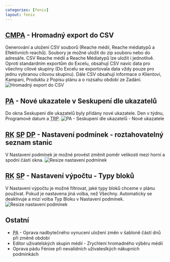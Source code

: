 ```yaml
---
categories: [fenix]
layout: fenix
---
```

## <abbr title="Cross mediální post analýza">CMPA</abbr> - Hromadný export do CSV
Generování a uložení CSV souborů (Reache médií, Reache médiatypů a Efektivních reachů). Soubory je možné uložit do zip souboru nebo do adresáře. CSV Reache médií a Reache Médiatypů lze uložit i jednotlivě. Oproti standardním exportům do Excelu, obsahují CSV navíc data pro všechny cílové skupiny (Do Excelu se exportovala data vždy pouze pro jednu vybranou cílovou skupinu). Dále CSV obsahují informace o Klientovi, Kampani, Produktu z Popisu plánu a o rozsahu období ze Zadání.
![Hromadný export do CSV]({{site.url}}/data/csv_batch_export.png)

## <abbr title="Post analýza">PA</abbr> - Nové ukazatele v Seskupení dle ukazatelů 
Do okna Seskupení dle ukazatelů byly přidány nové ukazatele. Den v týdnu, Programové datum a <abbr title="Target Rating Point">TRP</abbr>.
![PA - Seskupení dle ukazatelů - Nové ukazatele]({{site.url}}/data/pa_seskupeni_dle_ukazatelu_nove_ukazatele.png)

## <abbr title="Reachové křivky">RK</abbr> <abbr title="Strategický plán">SP</abbr> <abbr title="Detailní plán">DP</abbr> - Nastavení podmínek - roztahovatelný seznam stanic
V Nastavení podmínek je možné provést změnit poměr velikostí mezi horní a spodní částí okna.
![Resize nastavení podmínek]({{site.url}}/data/nastaveni_podminek_resize.gif)

## <abbr title="Reachové křivky">RK</abbr> <abbr title="Strategický plán">SP</abbr> - Nastavení výpočtu - Typy bloků
V Nastavení výpočtu je možné filtrovat, jaké typy bloků chceme v plánu používat. Pokud je nastavena jiná volba, než Všechny. Automaticky se deaktivuje a mizí volba Typ Bloku v Nastavení podmínek.<br>
![Resize nastavení podmínek]({{site.url}}/data/nastaveni_vypoctu_typy_bloku.png)

## Ostatní
<ul>
    <li><abbr title="Post analýza">PA</abbr> - Oprava nadbytečného vynucení uložení změn v šabloně částí dnů při změně období</li>
    <li>Editor uživatelských skupin médií - Zrychlení hromadného výběru médií</li>
    <li>Oprava pádu Fénixe při nevalidních uživateslkých nákupních podmínkách</li>    
</ul>